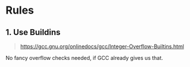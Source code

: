 # Rules  
## 1. Use Buildins
> https://gcc.gnu.org/onlinedocs/gcc/Integer-Overflow-Builtins.html

No fancy overflow checks needed, if GCC already gives us that.  
